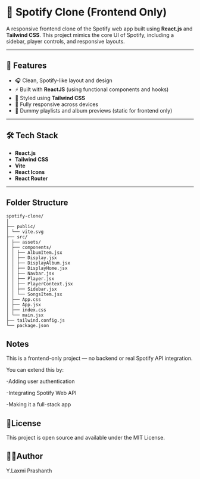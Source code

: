 # 🎵 Spotify Clone (Frontend Only)

A responsive frontend clone of the Spotify web app built using **React.js** and **Tailwind CSS**. This project mimics the core UI of Spotify, including a sidebar, player controls, and responsive layouts.

---

## 🚀 Features

- 🎧 Clean, Spotify-like layout and design
- ⚡ Built with **ReactJS** (using functional components and hooks)
- 💨 Styled using **Tailwind CSS**
- 📱 Fully responsive across devices
- 🎵 Dummy playlists and album previews (static for frontend only)

---

## 🛠️ Tech Stack

- **React.js**
- **Tailwind CSS**
- **Vite** 
- **React Icons**
- **React Router**

---

## Folder Structure
```
spotify-clone/
│
├── public/
│ └── vite.svg
├── src/
│ ├── assets/
│ ├── components/
│ │ ├── AlbumItem.jsx
│ │ ├── Display.jsx
│ │ ├── DisplayAlbum.jsx
│ │ ├── DisplayHome.jsx
│ │ ├── Navbar.jsx
│ │ ├── Player.jsx
│ │ ├── PlayerContext.jsx
│ │ ├── Sidebar.jsx
│ │ └── SongsItem.jsx
│ ├── App.css
│ ├── App.jsx
│ ├── index.css
│ └── main.jsx
├── tailwind.config.js
└── package.json
```

## Notes
This is a frontend-only project — no backend or real Spotify API integration.

You can extend this by:

-Adding user authentication

-Integrating Spotify Web API

-Making it a full-stack app

## 📄License
This project is open source and available under the MIT License.

## 🙋‍♂️Author
Y.Laxmi Prashanth




